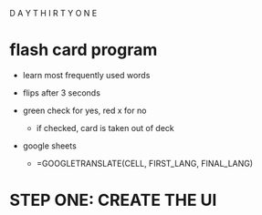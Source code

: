 D A Y T H I R T Y O N E

# flash card program

* learn most frequently used words
* flips after 3 seconds
* green check for yes, red x for no
  * if checked, card is taken out of deck


* google sheets
  * =GOOGLETRANSLATE(CELL, FIRST_LANG, FINAL_LANG)

# STEP ONE: CREATE THE UI